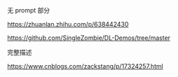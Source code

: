 

无 prompt 部分

https://zhuanlan.zhihu.com/p/638442430

https://github.com/SingleZombie/DL-Demos/tree/master

完整描述

https://www.cnblogs.com/zackstang/p/17324257.html